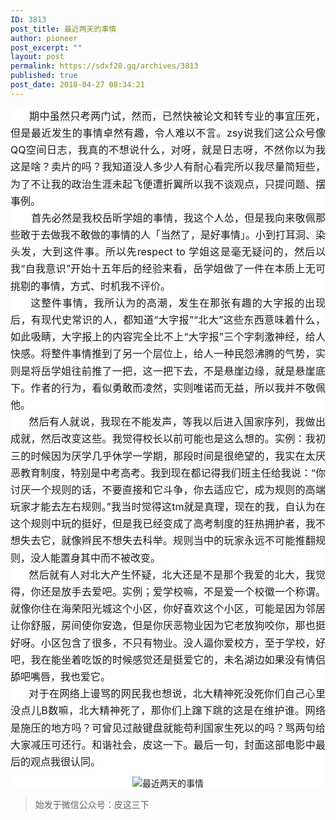 ```yaml
---
ID: 3813
post_title: 最近两天的事情
author: pioneer
post_excerpt: ""
layout: post
permalink: https://sdxf28.gq/archives/3813
published: true
post_date: 2018-04-27 08:34:21
---
```

<div class="bpp-post-content">                                                                                                                  <section style="background-color: rgb(255, 255, 255);box-sizing: border-box;"><section  style="box-sizing: border-box;" powered-by="xiumi.us"><section  style="box-sizing: border-box;"><section  style="line-height: 1.7;box-sizing: border-box;"><p style="text-align: justify;white-space: normal;margin: 0px;padding: 0px;box-sizing: border-box;"><span style="letter-spacing: 0px;box-sizing: border-box;">&nbsp; &nbsp; &nbsp; &nbsp;<qqmusic  scrolling="no" frameborder="0" music m albumurl="https://y.gtimg.cn/music/photo_new/T002R68x68M000000xgk7t3OBOmu.jpg" audiourl="http://isure.stream.qqmusic.qq.com/C200000Bjg8F0xEeK1.m4a?guid=2000001731&amp;vkey=6CB6A2FC95F11BF57186CEC2EC6B886684A101F4D3DE23611F2DA460A985A05CB70878D8F37346D85A2DB4EB7B6CDA8181F339344CBFD184&amp;uin=&amp;fromtag=50" music_name="Deja&nbsp;Vu" singer="J.&nbsp;Cole&nbsp;-&nbsp;4&nbsp;Your&nbsp;Eyez&nbsp;Only" play_length="264" src="/cgi-bin/readtemplate?t=tmpl/qqmusic_tmpl&amp;singer=J.%20Cole%20-%204%20Your%20Eyez%20Only&amp;music_name=Deja%20Vu&amp;albumurl=https%3A%2F%2Fy.gtimg.cn%2Fmusic%2Fphoto_new%2FT002R68x68M000000xgk7t3OBOmu.jpg&amp;musictype=1" musictype="1" other album jumpurlkey=""></qqmusic></span><span style="font-size: 16px;letter-spacing: 0px;box-sizing: border-box;">期中虽然只考两门试，然而，已然快被论文和转专业的事宜压死，但是最近发生的事情卓然有趣，令人难以不言。zsy说我们这公众号像QQ空间日志，我真的不想说什么，对呀，就是日志呀，不然你以为我这是啥？卖片的吗？我知道没人多少人有耐心看完所以我尽量简短些，为了不让我的政治生涯未起飞便遭折翼所以我不谈观点，只提问题、摆事例。<br style="box-sizing: border-box;"  /></span></p><p style="text-align: justify;white-space: normal;margin: 0px;padding: 0px;box-sizing: border-box;"><span style="box-sizing: border-box;font-size: 16px;">&nbsp; &nbsp; &nbsp; &nbsp;首先必然是我校岳昕学姐的事情，我这个人怂，但是我向来敬佩那些敢于去做我不敢做的事情的人「当然了，是好事情」。小到打耳洞、染头发，大到这件事。所以先respect to 学姐这是毫无疑问的，然后以我“自我意识”开始十五年后的经验来看，岳学姐做了一件在本质上无可挑剔的事情，方式、时机我不评价。</span></p><p style="text-align: justify;white-space: normal;margin: 0px;padding: 0px;box-sizing: border-box;"><span style="box-sizing: border-box;font-size: 16px;">&nbsp; &nbsp; &nbsp; 这整件事情，我所认为的高潮，发生在那张有趣的大字报的出现后，有现代史常识的人，都知道“大字报”“北大”这些东西意味着什么，如此吸睛，大字报上的内容完全比不上“大字报”三个字刺激神经，给人快感。将整件事情推到了另一个层位上，给人一种民怨沸腾的气势，实则是将岳学姐往前推了一把，这一把下去，不是悬崖边缘，就是悬崖底下。作者的行为，看似勇敢而凌然，实则唯诺而无益，所以我并不敬佩他。</span></p><p style="text-align: justify;white-space: normal;margin: 0px;padding: 0px;box-sizing: border-box;"><span style="box-sizing: border-box;font-size: 16px;">&nbsp; &nbsp; &nbsp; 然后有人就说，我现在不能发声，等我以后进入国家序列，我做出成就，然后改变这些。我觉得校长以前可能也是这么想的。实例：我初三的时候因为厌学几乎休学一学期，那段时间是很绝望的，我实在太厌恶教育制度，特别是中考高考。我到现在都记得我们班主任给我说：“你讨厌一个规则的话，不要直接和它斗争，你去适应它，成为规则的高端玩家才能去左右规则。”我当时觉得这tm就是真理，现在的我，自认为在这个规则中玩的挺好，但是我已经变成了高考制度的狂热拥护者，我不想失去它，就像辫民不想失去科举。规则当中的玩家永远不可能推翻规则，没人能置身其中而不被改变。</span></p><p style="text-align: justify;white-space: normal;margin: 0px;padding: 0px;box-sizing: border-box;"><span style="box-sizing: border-box;font-size: 16px;">&nbsp; &nbsp; &nbsp; 然后就有人对北大产生怀疑，北大还是不是那个我爱的北大，我觉得，你还是放手去爱吧。实例；爱学校嘛，不是爱一个校徽一个称谓。就像你住在海荣阳光城这个小区，你好喜欢这个小区，可能是因为邻居让你舒服，房间使你安逸，但是你厌恶物业因为它老放狗咬你，那也挺好呀。小区包含了很多，不只有物业。没人逼你爱校方，至于学校，好吧，我在能坐着吃饭的时候感觉还是挺爱它的，未名湖边如果没有情侣舔吧嘴唇，我也爱它。</span></p><p style="text-align: justify;white-space: normal;margin: 0px;padding: 0px;box-sizing: border-box;"><span style="box-sizing: border-box;font-size: 16px;">&nbsp; &nbsp; &nbsp; 对于在网络上谩骂的网民我也想说，北大精神死没死你们自己心里没点儿B数嘛，北大精神死了，那你们上蹿下跳的这是在维护谁。网络是施压的地方吗？可曾见过敲键盘就能苟利国家生死以的吗？骂两句给大家减压可还行。和谐社会，皮这一下。最后一句，封面这部电影中最后的观点我很认同。</span></p></section></section></section><section  style="box-sizing: border-box;" powered-by="xiumi.us"><section  style="text-align: center;margin-top: 10px;margin-bottom: 10px;box-sizing: border-box;"><section  style="max-width: 100%;vertical-align: middle;display: inline-block;overflow: hidden !important;box-sizing: border-box;"><img  style="vertical-align: middle;max-width: 100%;box-sizing: border-box;"     src="https://sdxf28.gq/wp-content/uploads/2018/04/beepress-beepress-weixin-zhihu-jianshu-plugin-2-4-2-3813-1524789271.jpeg" alt="最近两天的事情" title="最近两天的事情"  /></section></section></section></section>                  <blockquote class='keep-source'><p>始发于微信公众号：皮这三下</p></blockquote></div>